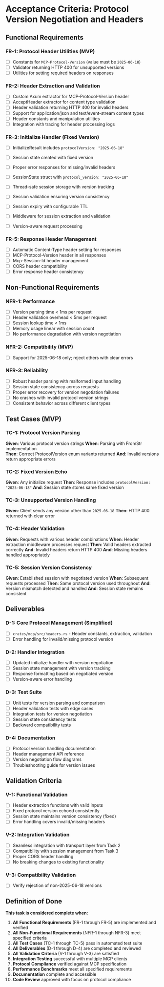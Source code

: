 # Acceptance Criteria: Protocol Version Negotiation and Headers

## Functional Requirements

### FR-1: Protocol Header Utilities (MVP)
- [ ] Constants for `MCP-Protocol-Version` (value must be `2025-06-18`)
- [ ] Validator returning HTTP 400 for unsupported versions
- [ ] Utilities for setting required headers on responses

### FR-2: Header Extraction and Validation
- [ ] Custom Axum extractor for MCP-Protocol-Version header
- [ ] AcceptHeader extractor for content type validation
- [ ] Header validation returning HTTP 400 for invalid headers
- [ ] Support for application/json and text/event-stream content types
- [ ] Header constants and manipulation utilities
- [ ] Integration with tracing for header processing logs

### FR-3: Initialize Handler (Fixed Version)
- [ ] InitializeResult includes `protocolVersion: "2025-06-18"`
- [ ] Session state created with fixed version
- [ ] Proper error responses for missing/invalid headers

- [ ] SessionState struct with `protocol_version: "2025-06-18"`
- [ ] Thread-safe session storage with version tracking
- [ ] Session validation ensuring version consistency
- [ ] Session expiry with configurable TTL
- [ ] Middleware for session extraction and validation
- [ ] Version-aware request processing

### FR-5: Response Header Management
- [ ] Automatic Content-Type header setting for responses
- [ ] MCP-Protocol-Version header in all responses
- [ ] Mcp-Session-Id header management
- [ ] CORS header compatibility
- [ ] Error response header consistency

## Non-Functional Requirements

### NFR-1: Performance
- [ ] Version parsing time < 1ms per request
- [ ] Header validation overhead < 5ms per request
- [ ] Session lookup time < 1ms
- [ ] Memory usage linear with session count
- [ ] No performance degradation with version negotiation

### NFR-2: Compatibility (MVP)
- [ ] Support for 2025-06-18 only; reject others with clear errors

### NFR-3: Reliability
- [ ] Robust header parsing with malformed input handling
- [ ] Session state consistency across requests
- [ ] Proper error recovery for version negotiation failures
- [ ] No crashes with invalid protocol version strings
- [ ] Consistent behavior across different client types

## Test Cases (MVP)

### TC-1: Protocol Version Parsing
**Given**: Various protocol version strings
**When**: Parsing with FromStr implementation  
**Then**: Correct ProtocolVersion enum variants returned
**And**: Invalid versions return appropriate errors

### TC-2: Fixed Version Echo
**Given**: Any initialize request
**Then**: Response includes `protocolVersion: "2025-06-18"`
**And**: Session state stores same fixed version

### TC-3: Unsupported Version Handling
**Given**: Client sends any version other than `2025-06-18`
**Then**: HTTP 400 returned with clear error

### TC-4: Header Validation
**Given**: Requests with various header combinations
**When**: Header extraction middleware processes request
**Then**: Valid headers extracted correctly
**And**: Invalid headers return HTTP 400
**And**: Missing headers handled appropriately

### TC-5: Session Version Consistency
**Given**: Established session with negotiated version
**When**: Subsequent requests processed
**Then**: Same protocol version used throughout
**And**: Version mismatch detected and handled
**And**: Session state remains consistent

## Deliverables

### D-1: Core Protocol Management (Simplified)
- [ ] `crates/mcp/src/headers.rs` - Header constants, extraction, validation
- [ ] Error handling for invalid/missing protocol version

### D-2: Handler Integration
- [ ] Updated initialize handler with version negotiation
- [ ] Session state management with version tracking
- [ ] Response formatting based on negotiated version
- [ ] Version-aware error handling

### D-3: Test Suite
- [ ] Unit tests for version parsing and comparison
- [ ] Header validation tests with edge cases
- [ ] Integration tests for version negotiation
- [ ] Session state consistency tests
- [ ] Backward compatibility tests

### D-4: Documentation
- [ ] Protocol version handling documentation
- [ ] Header management API reference
- [ ] Version negotiation flow diagrams
- [ ] Troubleshooting guide for version issues

## Validation Criteria

### V-1: Functional Validation
- [ ] Header extraction functions with valid inputs
- [ ] Fixed protocol version echoed consistently
- [ ] Session state maintains version consistency (fixed)
- [ ] Error handling covers invalid/missing headers

### V-2: Integration Validation
- [ ] Seamless integration with transport layer from Task 2
- [ ] Compatibility with session management from Task 3
- [ ] Proper CORS header handling
- [ ] No breaking changes to existing functionality

### V-3: Compatibility Validation
- [ ] Verify rejection of non-2025-06-18 versions

## Definition of Done

**This task is considered complete when:**

1. **All Functional Requirements** (FR-1 through FR-5) are implemented and verified
2. **All Non-Functional Requirements** (NFR-1 through NFR-3) meet specified criteria  
3. **All Test Cases** (TC-1 through TC-5) pass in automated test suite
4. **All Deliverables** (D-1 through D-4) are completed and reviewed
5. **All Validation Criteria** (V-1 through V-3) are satisfied
6. **Integration Testing** successful with multiple MCP clients
7. **Protocol Compliance** verified against MCP specification
8. **Performance Benchmarks** meet all specified requirements
9. **Documentation** complete and accessible
10. **Code Review** approved with focus on protocol compliance